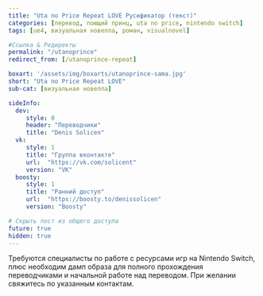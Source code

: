 ```yaml
---
title: "Uta no Price Repeat LOVE Русификатор (текст)"
categories: [перевод, поющий принц, uta no price, nintendo switch]
tags: [ue4, визуальная новелла, роман, visualnovel]

#Ссылка & Редиректы
permalink: "/utanoprince"
redirect_from: [/utanoprince-repeat]

boxart: '/assets/img/boxarts/utanoprince-sama.jpg'
short: "Uta no Price Repeat LOVE"
sub-cat: [визуальная новелла]

sideInfo:
  dev:
     style: 0
     header: "Переводчики"
     title: "Denis Solicen"
  vk:
     style: 1
     title: "Группа вконтакте"
     url:  "https://vk.com/solicent"
     version: "VK"     
  boosty:
     style: 1
     title: "Ранний доступ"
     url:  "https://boosty.to/denissolicen"
     version: "Boosty"

# Скрыть пост из общего доступа
future: true
hidden: true
---
```


Требуются специалисты по работе с ресурсами игр на Nintendo Switch, плюс необходим дамп образа для полного прохождения переводчиками и начальной работе над переводом. При желании свяжитесь по указанным контактам.